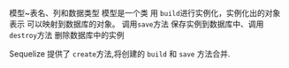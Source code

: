 

模型~表名、列和数据类型
模型是一个类  用 `build`进行实例化，实例化出的对象表示 可以映射到数据库的对象。
调用`save`方法 保存实例到数据库中、调用`destroy`方法 删除数据库中的实例

Sequelize 提供了 `create`方法,将创建的 `build` 和 `save` 方法合并.